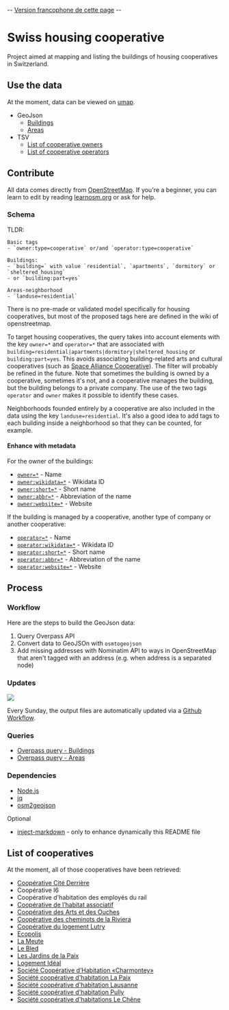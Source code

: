 \-- [Version francophone de cette page](https://github.com/imagoiq/swiss-housing-cooperative/blob/main/README.fr.md) --

# Swiss housing cooperative

Project aimed at mapping and listing the buildings of housing cooperatives in Switzerland.

## Use the data

At the moment, data can be viewed on [umap](https://umap.openstreetmap.fr/fr/map/cooperative-dhabitations-en-suisse_1140470).

- GeoJson
  - [Buildings](https://github.com/imagoiq/swiss-housing-cooperative/blob/main/output/swiss_housing_cooperative_buildings.geojson)
  - [Areas](https://github.com/imagoiq/swiss-housing-cooperative/blob/main/output/swiss_housing_cooperative_areas.geojson)
- TSV
  - [List of cooperative owners](https://github.com/imagoiq/swiss-housing-cooperative/blob/main/output/swiss_housing_cooperative_list_owners.tsv)
  - [List of cooperative operators](https://github.com/imagoiq/swiss-housing-cooperative/blob/main/output/swiss_housing_cooperative_list_operators.tsv)

## Contribute

All data comes directly from [OpenStreetMap](https://www.openstreetmap.org). If you're a beginner, you can learn to edit by reading [learnosm.org](https://learnosm.org/fr/) or ask for help.

### Schema

TLDR:

```
Basic tags
- `owner:type=cooperative` or/and `operator:type=cooperative`

Buildings:
- `building=` with value `residential`, `apartments`, `dormitory` or `sheltered_housing`
- or `building:part=yes`

Areas-neighborhood
- `landuse=residential`
```

There is no pre-made or validated model specifically for housing cooperatives, but most of the proposed tags here are defined in the wiki of openstreetmap.

To target housing cooperatives, the query takes into account elements with the key `owner=*` and `operator=*` that are associated with `building=residential|apartments|dormitory|sheltered_housing` or `building:part=yes`. This avoids associating building-related arts and cultural cooperatives (such as [Space Alliance Cooperative](https://www.openstreetmap.org/way/38326020)). The filter will probably be refined in the future.
Note that sometimes the building is owned by a cooperative, sometimes it's not, and a cooperative manages the building, but the building belongs to a private company. The use of the two tags `operator` and `owner` makes it possible to identify these cases.

Neighborhoods founded entirely by a cooperative are also included in the data using the key `landuse=residential`. It's also a good idea to add tags to each building inside a neighborhood so that they can be counted, for example.

#### Enhance with metadata

For the owner of the buildings:

- [`owner=*`](https://wiki.openstreetmap.org/wiki/Key:owner) - Name
- [`owner:wikidata=*`](https://wiki.openstreetmap.org/wiki/Key:operator#Further_details) - Wikidata ID
- [`owner:short=*`](https://wiki.openstreetmap.org/wiki/Key:operator#Further_details) - Short name
- [`owner:abbr=*`](https://wiki.openstreetmap.org/wiki/Key:operator#Further_details) - Abbreviation of the name
- [`owner:website=*`](https://wiki.openstreetmap.org/wiki/Key:owner) - Website

If the building is managed by a cooperative, another type of company or another cooperative:

- [`operator=*`](https://wiki.openstreetmap.org/wiki/Key:operator) - Name
- [`operator:wikidata=*`](https://wiki.openstreetmap.org/wiki/Key:operator#Further_details) - Wikidata ID
- [`operator:short=*`](https://wiki.openstreetmap.org/wiki/Key:operator#Further_details) - Short name
- [`operator:abbr=*`](https://wiki.openstreetmap.org/wiki/Key:operator#Further_details) - Abbreviation of the name
- [`operator:website=*`](https://wiki.openstreetmap.org/wiki/Key:operator) - Website

## Process

### Workflow

Here are the steps to build the GeoJson data:

1. Query Overpass API
1. Convert data to GeoJSOn with `osmtogeojson`
1. Add missing addresses with Nominatim API to ways in OpenStreetMap that aren't tagged with an address (e.g. when address is a separated node)

### Updates

[![](https://github.com/imagoiq/swiss-housing-cooperative/actions/workflows/main.yml/badge.svg)](https://github.com/imagoiq/swiss-housing-cooperative/actions/workflows/main.yml)

Every Sunday, the output files are automatically updated via a [Github Workflow](https://github.com/imagoiq/swiss-housing-cooperative/blob/main/.github/workflows/main.yml).

### Queries

- [Overpass query - Buildings](https://github.com/imagoiq/swiss-housing-cooperative/blob/4594245e13e979132ae84a42135ac936a7d568b8/.github/workflows/query/overpass_query_buildings#L4-L7)
- [Overpass query - Areas](https://github.com/imagoiq/swiss-housing-cooperative/blob/4594245e13e979132ae84a42135ac936a7d568b8/.github/workflows/query/overpass_query_areas#L4-L7)

### Dependencies

- [Node.js](https://nodejs.org)
- [jq](https://jqlang.github.io/jq/)
- [osm2geojson](https://github.com/tyrasd/osmtogeojson)

Optional

- [inject-markdown](https://github.com/target/markdown-inject) - only to enhance dynamically this README file

## List of cooperatives

At the moment, all of those cooperatives have been retrieved:

<!--- @@inject: list_cooperative.md --->

- [Coopérative Cité Derrière](https://citederriere.ch/)
- Coopérative I6
- Coopérative d'habitation des employés du rail
- [Coopérative de l’habitat associatif](https://www.codha.ch)
- [Coopérative des Arts et des Ouches](https://c-arts-ouches.ch/)
- [Coopérative des cheminots de la Riviera](https://www.cheri-riviera.ch/)
- [Coopérative du logement Lutry](https://cll-lutry.ch)
- [Ecopolis](https://ecopolis.ch/)
- [La Meute](http://www.meute.ch/)
- [Le Bled](http://lebled.ch/)
- [Les Jardins de la Paix](https://jardinsdelapaix.ch)
- [Logement Idéal](https://www.logement-ideal.ch)
- [Société Coopérative d’Habitation «Charmontey»](https://www.charmontey.ch)
- [Société coopérative d'habitation La Paix](http://lapaix.ch)
- [Société coopérative d'habitation Lausanne](https://schl.ch)
- [Société coopérative d'habitation Pully](https://schpully.ch)
- [Société coopérative d'habitations Le Chêne](https://www.schlechene.ch)

<!--- @@inject-end: list_cooperative.md --->
